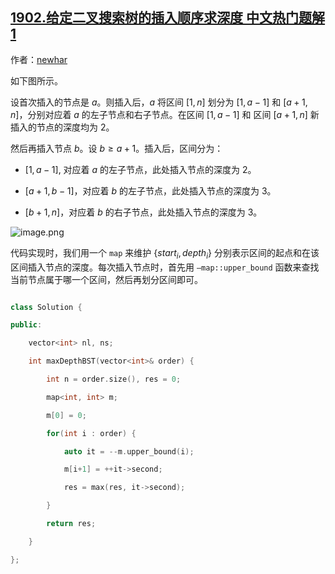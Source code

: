 ## [1902.给定二叉搜索树的插入顺序求深度 中文热门题解1](https://leetcode.cn/problems/depth-of-bst-given-insertion-order/solutions/100000/tu-jie-si-lu-jian-dan-dai-ma-mei-cha-ru-30c8q)

作者：[newhar](https://leetcode.cn/u/newhar)

如下图所示。
设首次插入的节点是 $a$。则插入后，$a$ 将区间 $[1, n]$ 划分为 $[1, a-1]$ 和 $[a + 1, n]$，分别对应着 $a$ 的左子节点和右子节点。在区间 $[1, a-1]$ 和 区间 $[a+1, n]$ 新插入的节点的深度均为 $2$。

然后再插入节点 $b$。设 $b \geq a+1$。插入后，区间分为：
- $[1, a-1]$, 对应着 $a$ 的左子节点，此处插入节点的深度为 $2$。
- $[a+1, b-1]$，对应着 $b$ 的左子节点，此处插入节点的深度为 $3$。
- $[b+1, n]$，对应着 $b$ 的右子节点，此处插入节点的深度为 $3$。

![image.png](https://pic.leetcode-cn.com/1633866953-VeeibJ-image.png)

代码实现时，我们用一个 $\texttt{map}$ 来维护 $\{start_i, depth_i\}$ 分别表示区间的起点和在该区间插入节点的深度。每次插入节点时，首先用 $\texttt{--map::upper\_bound}$ 函数来查找当前节点属于哪一个区间，然后再划分区间即可。

```c++
class Solution {
public:
    vector<int> nl, ns;
    int maxDepthBST(vector<int>& order) {
        int n = order.size(), res = 0;
        map<int, int> m;
        m[0] = 0;
        for(int i : order) {
            auto it = --m.upper_bound(i);
            m[i+1] = ++it->second;
            res = max(res, it->second);
        }
        return res;
    }
};
```